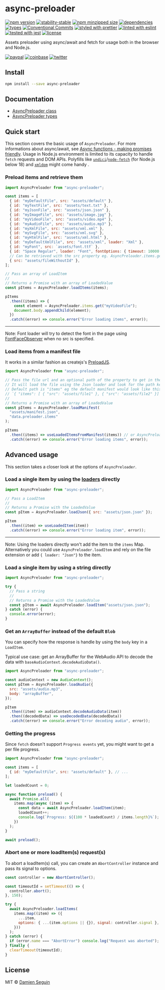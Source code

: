 # async-preloader

[![npm version](https://img.shields.io/npm/v/async-preloader)](https://www.npmjs.com/package/async-preloader)
[![stability-stable](https://img.shields.io/badge/stability-stable-green.svg)](https://www.npmjs.com/package/async-preloader)
[![npm minzipped size](https://img.shields.io/bundlephobia/minzip/async-preloader)](https://bundlephobia.com/package/async-preloader)
[![dependencies](https://img.shields.io/librariesio/release/npm/async-preloader)](https://github.com/dmnsgn/async-preloader/blob/main/package.json)
[![types](https://img.shields.io/npm/types/async-preloader)](https://github.com/microsoft/TypeScript)
[![Conventional Commits](https://img.shields.io/badge/Conventional%20Commits-1.0.0-fa6673.svg)](https://conventionalcommits.org)
[![styled with prettier](https://img.shields.io/badge/styled_with-Prettier-f8bc45.svg?logo=prettier)](https://github.com/prettier/prettier)
[![linted with eslint](https://img.shields.io/badge/linted_with-ES_Lint-4B32C3.svg?logo=eslint)](https://github.com/eslint/eslint)
[![tested with jest](https://img.shields.io/badge/tested_with-jest-99424f.svg)](https://github.com/facebook/jest)
[![license](https://img.shields.io/github/license/dmnsgn/async-preloader)](https://github.com/dmnsgn/async-preloader/blob/main/LICENSE.md)

Assets preloader using async/await and fetch for usage both in the browser and Node.js.

[![paypal](https://img.shields.io/badge/donate-paypal-informational?logo=paypal)](https://paypal.me/dmnsgn)
[![coinbase](https://img.shields.io/badge/donate-coinbase-informational?logo=coinbase)](https://commerce.coinbase.com/checkout/56cbdf28-e323-48d8-9c98-7019e72c97f3)
[![twitter](https://img.shields.io/twitter/follow/dmnsgn?style=social)](https://twitter.com/dmnsgn)

## Install

```bash
npm install --save async-preloader
```

## Documentation

- [AsyncPreloader class](https://dmnsgn.github.io/async-preloader/classes/index.AsyncPreloader.html)
- [AsyncPreloader types](https://dmnsgn.github.io/async-preloader/modules/types.html)

## Quick start

This section covers the basic usage of `AsyncPreloader`. For more informations about async/await, see [Async functions - making promises friendly](https://developers.google.com/web/fundamentals/primers/async-functions). Usage in Node.js environment is limited to its capacity to handle `fetch` requests and DOM APIs. Polyfills like [`undici`](https://www.npmjs.com/package/undici/)/[`node-fetch`](https://www.npmjs.com/package/node-fetch) (for Node.js below 18) and [`xmldom`](https://www.npmjs.com/package/xmldom) might come handy .

### Preload items and retrieve them

```javascript
import AsyncPreloader from "async-preloader";

const items = [
  { id: "myDefaultFile", src: "assets/default" },
  { id: "myTextFile", src: "assets/text.txt" },
  { id: "myJsonFile", src: "assets/json.json" },
  { id: "myImageFile", src: "assets/image.jpg" },
  { id: "myVideoFile", src: "assets/video.mp4" },
  { id: "myAudioFile", src: "assets/audio.mp3" },
  { id: "myXmlFile", src: "assets/xml.xml" },
  { id: "mySvgFile", src: "assets/xml.svg" },
  { id: "myHtmlFile", src: "assets/xml.html" },
  { id: "myDefaultXmlFile", src: "assets/xml", loader: "Xml" },
  { id: "myFont", src: `assets/font.ttf` },
  { id: "Space Regular", loader: "Font", fontOptions: { timeout: 10000 } },
  // Can be retrieved with the src property eg. AsyncPreloader.items.get("assets/fileWithoutId")
  { src: "assets/fileWithoutId" },
];

// Pass an array of LoadItem
//
// Returns a Promise with an array of LoadedValue
const pItems = AsyncPreloader.loadItems(items);

pItems
  .then((items) => {
    const element = AsyncPreloader.items.get("myVideoFile");
    document.body.appendChild(element);
  })
  .catch((error) => console.error("Error loading items", error));
```

---

Note: Font loader will try to detect the font in the page using [FontFaceObserver](https://github.com/dmnsgn/fontfaceobserver) when no src is specified.

### Load items from a manifest file

It works in a similar fashion as createjs's [PreloadJS](http://www.createjs.com/docs/preloadjs/classes/LoadQueue.html).

```javascript
import AsyncPreloader from "async-preloader";

// Pass the file url and an optional path of the property to get in the JSON file.
// It will load the file using the Json loader and look for the path key expecting an array of `LoadItem`s.
// Default path is "items" eg the default manifest would look like this:
// `{ "items": [ { "src": "assets/file1" }, { "src": "assets/file2" }] }`
//
// Returns a Promise with an array of LoadedValue
const pItems = AsyncPreloader.loadManifest(
  "assets/manifest.json",
  "data.preloader.items"
);

pItems
  .then((items) => useLoadedItemsFromManifest(items)) // or AsyncPreloader.items.get("src or id")
  .catch((error) => console.error("Error loading items", error));
```

## Advanced usage

This section takes a closer look at the options of `AsyncPreloader`.

### Load a single item by using the [loaders](https://github.com/dmnsgn/async-preloader/blob/main/src/index.ts#L60) directly

```javascript
import AsyncPreloader from "async-preloader";

// Pass a LoadItem
//
// Returns a Promise with the LoadedValue
const pItem = AsyncPreloader.loadJson({ src: "assets/json.json" });

pItem
  .then((item) => useLoadedItem(item))
  .catch((error) => console.error("Error loading item", error));
```

---

Note: Using the loaders directly won't add the item to the `items` Map.
Alternatively you could use `AsyncPreloader.loadItem` and rely on the file extension or add `{ loader: "Json"}` to the item.

### Load a single item by using a string directly

```javascript
import AsyncPreloader from "async-preloader";

try {
  // Pass a string
  //
  // Returns a Promise with the LoadedValue
  const pItem = await AsyncPreloader.loadItem("assets/json.json");
} catch (error) {
  console.error(error);
}
```

### Get an `ArrayBuffer` instead of the default `Blob`

You can specify how the response is handle by using the `body` key in a `LoadItem`.

Typical use case: get an ArrayBuffer for the WebAudio API to decode the data with `baseAudioContext.decodeAudioData()`.

```javascript
import AsyncPreloader from "async-preloader";

const audioContext = new AudioContext();
const pItem = AsyncPreloader.loadAudio({
  src: "assets/audio.mp3",
  body: "arrayBuffer",
});

pItem
  .then((item) => audioContext.decodeAudioData(item))
  .then((decodedData) => useDecodedData(decodedData))
  .catch((error) => console.error("Error decoding audio", error));
```

### Getting the progress

Since `fetch` doesn't support `Progress events` yet, you might want to get a per file progress.

```javascript
import AsyncPreloader from "async-preloader";

const items = [
  { id: "myDefaultFile", src: "assets/default" }, // ...
];

let loadedCount = 0;

async function preload() {
  await Promise.all(
    items.map(async (item) => {
      const data = await AsyncPreloader.loadItem(item);
      loadedCount++;
      console.log(`Progress: ${(100 * loadedCount) / items.length}%`);
    })
  );
}

await preload();
```

### Abort one or more loadItem(s) request(s)

To abort a loadItem(s) call, you can create an `AbortController` instance and pass its signal to options.

```javascript
const controller = new AbortController();

const timeoutId = setTimeout(() => {
  controller.abort();
}, 150);

try {
  await AsyncPreloader.loadItems(
    items.map((item) => ({
      ...item,
      options: { ...(item.options || {}), signal: controller.signal },
    }))
  );
} catch (error) {
  if (error.name === "AbortError") console.log("Request was aborted");
} finally {
  clearTimeout(timeoutId);
}
```

## License

MIT © [Damien Seguin](https://github.com/dmnsgn)
